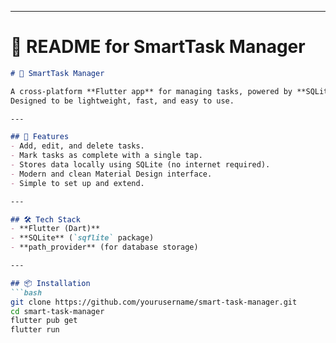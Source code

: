 
---

# 📌 README for **SmartTask Manager**

```markdown
# 📱 SmartTask Manager

A cross-platform **Flutter app** for managing tasks, powered by **SQLite**.  
Designed to be lightweight, fast, and easy to use.

---

## 🚀 Features
- Add, edit, and delete tasks.
- Mark tasks as complete with a single tap.
- Stores data locally using SQLite (no internet required).
- Modern and clean Material Design interface.
- Simple to set up and extend.

---

## 🛠️ Tech Stack
- **Flutter (Dart)**
- **SQLite** (`sqflite` package)
- **path_provider** (for database storage)

---

## 📦 Installation
```bash
git clone https://github.com/yourusername/smart-task-manager.git
cd smart-task-manager
flutter pub get
flutter run
